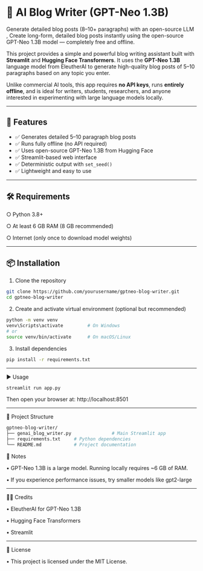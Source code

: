 # 📝 AI Blog Writer (GPT-Neo 1.3B)
Generate detailed blog posts (8–10+ paragraphs) with an open-source LLM , Create long-form, detailed blog posts instantly using the open-source GPT-Neo 1.3B model — completely free and offline.

This project provides a simple and powerful blog writing assistant built with **Streamlit** and **Hugging Face Transformers**. It uses the **GPT-Neo 1.3B** language model from EleutherAI to generate high-quality blog posts of 5–10 paragraphs based on any topic you enter.

Unlike commercial AI tools, this app requires **no API keys**, runs **entirely offline**, and is ideal for writers, students, researchers, and anyone interested in experimenting with large language models locally.


---

## 🚀 Features

- ✅ Generates detailed 5–10 paragraph blog posts
- ✅ Runs fully offline (no API required)
- ✅ Uses open-source GPT-Neo 1.3B from Hugging Face
- ✅ Streamlit-based web interface
- ✅ Deterministic output with `set_seed()`
- ✅ Lightweight and easy to use

---

## 🛠️ Requirements

○ Python 3.8+

○ At least 6 GB RAM (8 GB recommended)

○ Internet (only once to download model weights)

---

## 📦 Installation

  1. Clone the repository

```bash
git clone https://github.com/yourusername/gptneo-blog-writer.git
cd gptneo-blog-writer
```
  2. Create and activate virtual environment (optional but recommended)

```bash
python -m venv venv
venv\Scripts\activate         # On Windows
# or
source venv/bin/activate      # On macOS/Linux
```

3. Install dependencies

```bash
pip install -r requirements.txt
```

---


▶️ Usage

```bash
streamlit run app.py
```
Then open your browser at:
http://localhost:8501


---

📂 Project Structure

```bash
gptneo-blog-writer/
├── genai_blog_writer.py               # Main Streamlit app
├── requirements.txt     # Python dependencies
└── README.md            # Project documentation
```

📌 Notes

  •  GPT-Neo 1.3B is a large model. Running locally requires ~6 GB of RAM.

 • If you experience performance issues, try smaller models like gpt2-large


---


🙋‍♂️ Credits

 • EleutherAI for GPT-Neo 1.3B

 • Hugging Face Transformers

 • Streamlit


---


📄 License

 •  This project is licensed under the MIT License.






